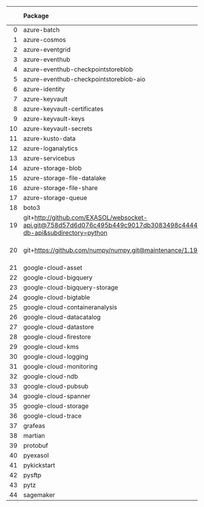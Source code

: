 <!-- markdown-link-check-disable -->

|    | Package                                                                                                                       | Version in 5.0.0     | Version in 6.0.0     | Status   |
|---:|:------------------------------------------------------------------------------------------------------------------------------|:---------------------|:---------------------|:---------|
|  0 | azure-batch                                                                                                                   | 10.0.0               | 10.0.0               |          |
|  1 | azure-cosmos                                                                                                                  | 4.2.0                | 4.2.0                |          |
|  2 | azure-eventgrid                                                                                                               | 4.3.0                | 4.3.0                |          |
|  3 | azure-eventhub                                                                                                                | 5.5.0                | 5.5.0                |          |
|  4 | azure-eventhub-checkpointstoreblob                                                                                            | 1.1.4                | 1.1.4                |          |
|  5 | azure-eventhub-checkpointstoreblob-aio                                                                                        | 1.1.4                | 1.1.4                |          |
|  6 | azure-identity                                                                                                                | 1.6.0                | 1.6.0                |          |
|  7 | azure-keyvault                                                                                                                | 4.1.0                | 4.1.0                |          |
|  8 | azure-keyvault-certificates                                                                                                   | 4.2.1                | 4.2.1                |          |
|  9 | azure-keyvault-keys                                                                                                           | 4.3.1                | 4.3.1                |          |
| 10 | azure-keyvault-secrets                                                                                                        | 4.2.0                | 4.2.0                |          |
| 11 | azure-kusto-data                                                                                                              | 2.1.3                | 2.1.3                |          |
| 12 | azure-loganalytics                                                                                                            | 0.1.0                | 0.1.0                |          |
| 13 | azure-servicebus                                                                                                              | 7.3.0                | 7.3.0                |          |
| 14 | azure-storage-blob                                                                                                            | 12.8.1               | 12.8.1               |          |
| 15 | azure-storage-file-datalake                                                                                                   | 12.4.0               | 12.4.0               |          |
| 16 | azure-storage-file-share                                                                                                      | 12.5.0               | 12.5.0               |          |
| 17 | azure-storage-queue                                                                                                           | 12.1.6               | 12.1.6               |          |
| 18 | boto3                                                                                                                         | 1.17.96              | 1.17.96              |          |
| 19 | git+http://github.com/EXASOL/websocket-api.git@758d57d6d076c495b449c9017db3083498c44445#egg=exasol-db-api&subdirectory=python | No version specified | No version specified |          |
| 20 | git+https://github.com/numpy/numpy.git@maintenance/1.19.x                                                                     | No version specified | No version specified |          |
| 21 | google-cloud-asset                                                                                                            | 3.1.0                | 3.1.0                |          |
| 22 | google-cloud-bigquery                                                                                                         | 2.20.0               | 2.20.0               |          |
| 23 | google-cloud-bigquery-storage                                                                                                 | 2.4.0                | 2.4.0                |          |
| 24 | google-cloud-bigtable                                                                                                         | 2.2.0                | 2.2.0                |          |
| 25 | google-cloud-containeranalysis                                                                                                | 2.3.0                | 2.3.0                |          |
| 26 | google-cloud-datacatalog                                                                                                      | 3.2.1                | 3.2.1                |          |
| 27 | google-cloud-datastore                                                                                                        | 2.1.3                | 2.1.3                |          |
| 28 | google-cloud-firestore                                                                                                        | 2.1.3                | 2.1.3                |          |
| 29 | google-cloud-kms                                                                                                              | 2.3.0                | 2.3.0                |          |
| 30 | google-cloud-logging                                                                                                          | 2.5.0                | 2.5.0                |          |
| 31 | google-cloud-monitoring                                                                                                       | 2.2.1                | 2.2.1                |          |
| 32 | google-cloud-ndb                                                                                                              | 1.9.0                | 1.9.0                |          |
| 33 | google-cloud-pubsub                                                                                                           | 2.5.0                | 2.5.0                |          |
| 34 | google-cloud-spanner                                                                                                          | 3.5.0                | 3.5.0                |          |
| 35 | google-cloud-storage                                                                                                          | 1.38.0               | 1.38.0               |          |
| 36 | google-cloud-trace                                                                                                            | 1.2.0                | 1.2.0                |          |
| 37 | grafeas                                                                                                                       | 1.4.0                | 1.4.0                |          |
| 38 | martian                                                                                                                       | 1.4                  | 1.4                  |          |
| 39 | protobuf                                                                                                                      | 3.17.3               | 3.17.3               |          |
| 40 | pyexasol                                                                                                                      | 0.20.0               | 0.20.0               |          |
| 41 | pykickstart                                                                                                                   | 3.33                 | 3.33                 |          |
| 42 | pysftp                                                                                                                        | 0.2.9                | 0.2.9                |          |
| 43 | pytz                                                                                                                          | 2021.1               | 2021.1               |          |
| 44 | sagemaker                                                                                                                     | 2.59.5               | 2.59.5               |          |